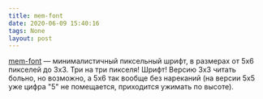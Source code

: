 ```yaml
---
title: mem-font
date: 2020-06-09 15:40:16
tags: None
layout: post
---
```


[mem-font](https://github.com/oddoid/mem-font) — минималистичный пиксельный шрифт, в размерах от 5x6 пикселей до 3x3. Три на три пикселя! Шрифт! Версию 3x3 читать больно, но возможно, а 5x6 так вообще без нареканий (на версии 5x5 уже цифра "5" не помещается, приходится ужимать по высоте).
